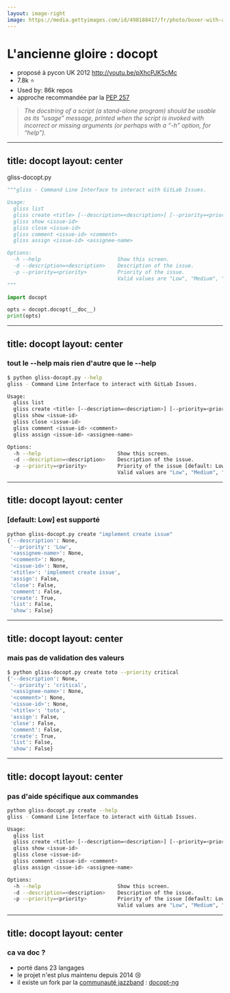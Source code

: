 ```yaml
---
layout: image-right
image: https://media.gettyimages.com/id/498188417/fr/photo/boxer-with-arms-raised.jpg?s=612x612&w=0&k=20&c=8OUdUcJGeejv3pZsuvj6H1_eR_3OBGkrRUyxTrIiJ1o=
---
```


# L'ancienne gloire : **docopt**

<v-clicks>

- proposé à pycon UK 2012 http://youtu.be/pXhcPJK5cMc
- 7.8k ⭐ 
- Used by: 86k repos
- approche recommandée par la [PEP 257](https://peps.python.org/pep-0257/)

</v-clicks>

<v-click>

> _The docstring of a script (a stand-alone program) should be usable as its “usage” message, printed when the script is invoked with incorrect or missing arguments (or perhaps with a “-h” option, for “help”)._

</v-click>

---
title: docopt
layout: center
---

gliss-docopt.py
```python
"""gliss - Command Line Interface to interact with GitLab Issues.

Usage:
  gliss list
  gliss create <title> [--description=<description>] [--priority=<priority>]
  gliss show <issue-id>
  gliss close <issue-id>
  gliss comment <issue-id> <comment>
  gliss assign <issue-id> <assignee-name>

Options:
  -h --help                         Show this screen.
  -d --description=<description>    Description of the issue.
  -p --priority=<priority>          Priority of the issue.
                                    Valid values are "Low", "Medium", "High".
"""

import docopt

opts = docopt.docopt(__doc__)
print(opts)
```

---
title: docopt
layout: center
---

### tout le --help mais rien d'autre que le --help
```sh
$ python gliss-docopt.py --help     
gliss - Command Line Interface to interact with GitLab Issues.

Usage:
  gliss list
  gliss create <title> [--description=<description>] [--priority=<priority>]
  gliss show <issue-id>
  gliss close <issue-id>
  gliss comment <issue-id> <comment>
  gliss assign <issue-id> <assignee-name>

Options:
  -h --help                         Show this screen.
  -d --description=<description>    Description of the issue.
  -p --priority=<priority>          Priority of the issue [default: Low].
                                    Valid values are "Low", "Medium", "High".
```

---
title: docopt
layout: center
---

### [default: Low] est supporté
```sh
python gliss-docopt.py create "implement create issue"
{'--description': None,
 '--priority': 'Low',
 '<assignee-name>': None,
 '<comment>': None,
 '<issue-id>': None,
 '<title>': 'implement create issue',
 'assign': False,
 'close': False,
 'comment': False,
 'create': True,
 'list': False,
 'show': False}
```

---
title: docopt
layout: center
---

### mais pas de validation des valeurs
```sh
$ python gliss-docopt.py create toto --priority critical
{'--description': None,
 '--priority': 'critical',
 '<assignee-name>': None,
 '<comment>': None,
 '<issue-id>': None,
 '<title>': 'toto',
 'assign': False,
 'close': False,
 'comment': False,
 'create': True,
 'list': False,
 'show': False}
```
---
title: docopt
layout: center
---

### pas d'aide spécifique aux commandes
```sh
python gliss-docopt.py create --help
gliss - Command Line Interface to interact with GitLab Issues.

Usage:
  gliss list
  gliss create <title> [--description=<description>] [--priority=<priority>]
  gliss show <issue-id>
  gliss close <issue-id>
  gliss comment <issue-id> <comment>
  gliss assign <issue-id> <assignee-name>

Options:
  -h --help                         Show this screen.
  -d --description=<description>    Description of the issue.
  -p --priority=<priority>          Priority of the issue [default: Low].
                                    Valid values are "Low", "Medium", "High".
```

---
title: docopt
layout: center
---

### ca va doc ?
<v-clicks>

- porté dans 23 langages
- le projet n'est plus maintenu depuis 2014 😢
- il existe un fork par la [communauté jazzband](https://jazzband.co/) : [docopt-ng](https://github.com/jazzband/docopt-ng)

</v-clicks>